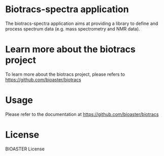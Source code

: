 # Biotracs-spectra application

The biotracs-spectra application aims at providing a library to define and process spectrum data (e.g. mass spectrometry and NMR data). 

# Learn more about the biotracs project

To learn more about the biotracs project, please refers to https://github.com/bioaster/biotracs

# Usage

Please refer to the documentation at https://github.com/bioaster/biotracs

# License

BIOASTER License